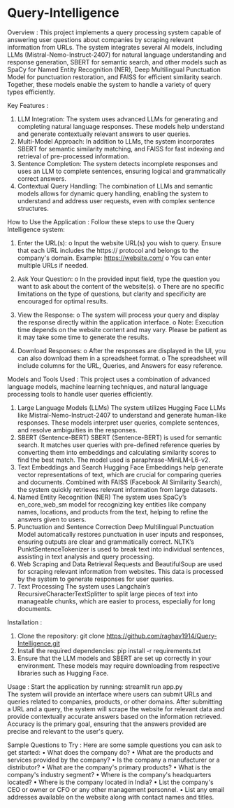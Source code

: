 # Query-Intelligence
Overview :
This project implements a query processing system capable of answering user questions about companies by scraping relevant information from URLs. The system integrates several AI models, including LLMs (Mistral-Nemo-Instruct-2407) for natural language understanding and response generation, SBERT for semantic search, and other models such as SpaCy for Named Entity Recognition (NER), Deep Multilingual Punctuation Model for punctuation restoration, and FAISS for efficient similarity search. Together, these models enable the system to handle a variety of query types efficiently.

Key Features :
1. LLM Integration: The system uses advanced LLMs for generating and completing natural language responses. These models help understand and generate contextually relevant answers to user    queries.
2. Multi-Model Approach: In addition to LLMs, the system incorporates SBERT for semantic similarity matching, and FAISS for fast indexing and retrieval of pre-processed information.
3. Sentence Completion: The system detects incomplete responses and uses an LLM to complete sentences, ensuring logical and grammatically correct answers.
4. Contextual Query Handling: The combination of LLMs and semantic models allows for dynamic query handling, enabling the system to understand and address user requests, even with complex    sentence structures.

How to Use the Application :
Follow these steps to use the Query Intelligence system:
1.	Enter the URL(s):
  o	Input the website URL(s) you wish to query. Ensure that each URL includes the https:// protocol and belongs to the company's domain.
    	Example: https://website.com/
  o	You can enter multiple URLs if needed.

2.	Ask Your Question:
  o	In the provided input field, type the question you want to ask about the content of the website(s).
  o	There are no specific limitations on the type of questions, but clarity and specificity are encouraged for optimal results.

3.	View the Response:
  o	The system will process your query and display the response directly within the application interface.
  o	Note: Execution time depends on the website content and may vary. Please be patient as it may take some time to generate the results.

4.	Download Responses:
  o	After the responses are displayed in the UI, you can also download them in a spreadsheet format.
  o	The spreadsheet will include columns for the URL, Queries, and Answers for easy reference.

Models and Tools Used :
This project uses a combination of advanced language models, machine learning techniques, and natural language processing tools to handle user queries efficiently.
1. Large Language Models (LLMs)
The system utilizes Hugging Face LLMs like Mistral-Nemo-Instruct-2407 to understand and generate human-like responses. These models interpret user queries, complete sentences, and     resolve ambiguities in the responses.
2. SBERT (Sentence-BERT)
SBERT (Sentence-BERT) is used for semantic search. It matches user queries with pre-defined reference queries by converting them into embeddings and calculating similarity scores to find the best match. The model used is paraphrase-MiniLM-L6-v2.
3. Text Embeddings and Search
Hugging Face Embeddings help generate vector representations of text, which are crucial for comparing queries and documents. Combined with FAISS (Facebook AI Similarity Search), the system quickly retrieves relevant information from large datasets.
4. Named Entity Recognition (NER)
The system uses SpaCy’s en_core_web_sm model for recognizing key entities like company names, locations, and products from the text, helping to refine the answers given to users.
5. Punctuation and Sentence Correction
Deep Multilingual Punctuation Model automatically restores punctuation in user inputs and responses, ensuring outputs are clear and grammatically correct.
NLTK’s PunktSentenceTokenizer is used to break text into individual sentences, assisting in text analysis and query processing.
6. Web Scraping and Data Retrieval
Requests and BeautifulSoup are used for scraping relevant information from websites. This data is processed by the system to generate responses for user queries.
7. Text Processing
The system uses Langchain’s RecursiveCharacterTextSplitter to split large pieces of text into manageable chunks, which are easier to process, especially for long documents.

Installation :
1. Clone the repository: 
  git clone https://github.com/raghav1914/Query-Intelligence.git
2. Install the required dependencies:
   pip install -r requirements.txt
3. Ensure that the LLM models and SBERT are set up correctly in your environment. These models may require downloading from respective libraries such as Hugging Face.

Usage :
Start the application by running:
   streamlit run app.py   
The system will provide an interface where users can submit URLs and queries related to companies, products, or other domains. After submitting a URL and a query, the system will scrape   the website for relevant data and provide contextually accurate answers based on the information retrieved. Accuracy is the primary goal, ensuring that the answers provided are precise   and relevant to the user's query.

Sample Questions to Try :
Here are some sample questions you can ask to get started:
•	What does the company do?
•	What are the products and services provided by the company?
•	Is the company a manufacturer or a distributor?
•	What are the company's primary products?
•	What is the company's industry segment?
•	Where is the company's headquarters located?
•	Where is the company located in India?
•	List the company's CEO or owner or CFO or any other management personnel.
•	List any email addresses available on the website along with contact names and titles.


